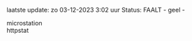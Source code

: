 laatste update: 
zo 03-12-2023  3:02   uur 
Status: FAALT - geel - 
<div class="service Y">microstation</div><div class="service G">httpstat</div>